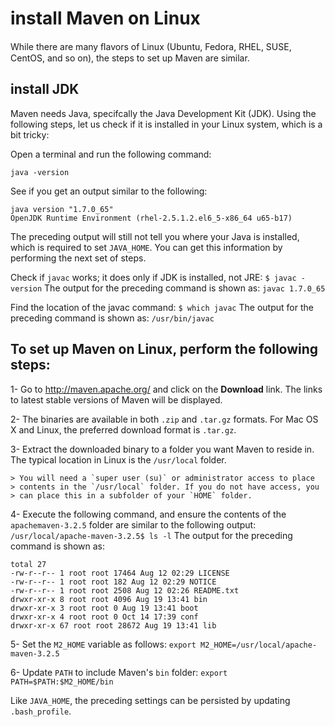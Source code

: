 #  install Maven on Linux

While there are many ﬂavors of Linux (Ubuntu, Fedora, RHEL, SUSE, CentOS, and so on), the
steps to set up Maven are similar.

## install JDK

Maven needs Java, specifcally the Java Development Kit (JDK). Using the following steps, let
us check if it is installed in your Linux system, which is a bit tricky:

Open a terminal and run the following command:

```shell
java -version
```

See if you get an output similar to the following:
```shell
java version "1.7.0_65"
OpenJDK Runtime Environment (rhel-2.5.1.2.el6_5-x86_64 u65-b17)
```
The preceding output will still not tell you where your Java is installed, which is
required to set `JAVA_HOME`. You can get this information by performing the next set
of steps.

Check if `javac` works; it does only if JDK is installed, not JRE:
`$ javac -version`
The output for the preceding command is shown as:
`javac 1.7.0_65`

Find the location of the javac command:
`$ which javac`
The output for the preceding command is shown as:
`/usr/bin/javac`





## To set up Maven on Linux, perform the following steps:

1- Go to http://maven.apache.org/ and click on the **Download** link. The links to
latest stable versions of Maven will be displayed.

2- The binaries are available in both `.zip` and `.tar.gz` formats. For Mac OS X and
Linux, the preferred download format is `.tar.gz`.

3- Extract the downloaded binary to a folder you want Maven to reside in. The typical
location in Linux is the `/usr/local` folder.

	> You will need a `super user (su)` or administrator access to place
	> contents in the `/usr/local` folder. If you do not have access, you
	> can place this in a subfolder of your `HOME` folder.

4- Execute the following command, and ensure the contents of the `apachemaven-3.2.5` folder are similar to the following output:
`/usr/local/apache-maven-3.2.5$ ls -l`
The output for the preceding command is shown as:
```shell
total 27
-rw-r--r-- 1 root root 17464 Aug 12 02:29 LICENSE
-rw-r--r-- 1 root root 182 Aug 12 02:29 NOTICE
-rw-r--r-- 1 root root 2508 Aug 12 02:26 README.txt
drwxr-xr-x 8 root root 4096 Aug 19 13:41 bin
drwxr-xr-x 3 root root 0 Aug 19 13:41 boot
drwxr-xr-x 4 root root 0 Oct 14 17:39 conf
drwxr-xr-x 67 root root 28672 Aug 19 13:41 lib
```

5- Set the `M2_HOME` variable as follows:
`export M2_HOME=/usr/local/apache-maven-3.2.5`

6- Update `PATH` to include Maven's `bin` folder:
`export PATH=$PATH:$M2_HOME/bin`

Like `JAVA_HOME`, the preceding settings can be persisted by updating `.bash_profile`.